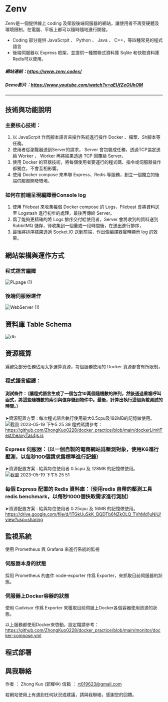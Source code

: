 # Zenv
Zenv是一個提供線上 coding 及架設後端伺服器的網站，讓使用者不再受硬體及環境限制，在電腦、平板上都可以隨時隨地進行開發。
* Coding 部分提供 JavaScrpit 、 Python 、 Java 、 C++，等四種常見的程式語言
* 後端伺服器以 Express 框架，並提供一種關聯式資料庫 Sqlite 和快取資料庫Redis可以使用。

##### 網站連結：https://www.zenv.codes/
##### Demo影片：https://www.youtube.com/watch?v=aEUfZeOUhOM 
---
## 技術與功能說明
### 主要核心技術：
1. 以 JavaScrpit 作爲腳本語言來操作系統進行操作 Docker 、檔案、Sh腳本等任務。
2. 使用者從瀏覽器送到Server的請求， Server 會包裝成任務，透過TCP協定送給 Worker ， Worker 再將結果透過 TCP 回覆給 Server。
3. 使用 Docker 的容器技術，將每個使用者要運行的程式碼、指令或伺服器操作都獨立，不會互相影響。
4. 使用 Docker compose 來串聯 Express、Redis 等服務，創立一個獨立的後端伺服器開發環境。
### 如何在前端呈現編譯器Console log
1. 使用 Filebeat 來收集每個 Docker compose 的 Logs，Filebeat 會將資料送至 Logstash 進行初步的處理，最後再傳給 Server。
2. 爲了能夠更精確的將 Logs 排序交付給使用者，Server 會將收到的資料送到 RabbitMQ 儲存，待收集到一個量或一段時間後，在送出進行排序，
3. 最後將排序結果透過 Socket.IO 送到前端，作出像編譯器實時顯示 log 的效果。

## 網站架構與運作方式
### 程式語言編譯
![PLpage (1)](https://github.com/ZhongKuo0228/Zenv/assets/119053086/8c66f021-a74d-4d3a-be58-1e30561355a3)
### 後端伺服器運作
![WebServer (1)](https://github.com/ZhongKuo0228/Zenv/assets/119053086/ea5b848d-72f4-476c-8453-ec10fbc27a8f)

## 資料庫 Table Schema

![db](https://github.com/ZhongKuo0228/Zenv/assets/119053086/c2056f51-4bd6-4d7a-b23f-2a3155f505b6)

## 資源概算
爲避免部分任務佔用太多運算資源，每個服務使用的 Docker 資源都會有所限制，
### 程式語言編譯：
#### 測試條件：（讓程式語言生成了一個包含10萬個隨機數的陣列，然後通過重複呼叫函式，將這些隨機數的索引與值存儲到物件中。最後，計算出執行這個負載測試的時間。）
➤資源配置方案 : 每次程式語言執行使用最大0.5cpu及192MB的記憶做使用。
![截圖 2023-05-19 下午5 25 39](https://github.com/ZhongKuo0228/Zenv/assets/119053086/2f9e7eed-750b-4fbb-86f0-5593d95609db)
程式碼請參考：https://github.com/ZhongKuo0228/docker_practice/blob/main/dockerLimitTest/heavyTas4js.js
### Express 伺服器：（以一個自製的電商網站爲壓測對象，使用K6進行壓測，以每秒100個請求爲標準進行記錄）
➤資源配置方案 : 給與每位使用者 0.5cpu 及 128MB 的記憶做使用。
![截圖 2023-05-19 下午5 25 51](https://github.com/ZhongKuo0228/Zenv/assets/119053086/9f447a52-b81f-4677-918a-a64a9a6824eb)
### 每個 Express 配置的 Redis 資料庫：（使用redis 自帶的壓測工具 redis benchmark，以每秒1000個快取需求進行測試）
➤資源配置方案 : 給與每位使用者 0.25cpu 及 16MB 的記憶做使用。
https://drive.google.com/file/d/1TGkUuSkK_BQDTb6NZkOLQ_TVhMd1uNiU/view?usp=sharing

## 監視系統
使用 Prometheus 與 Grafana 來進行系統的監視
### 伺服器本身的狀態
採用 Prometheus 的套件 node-exporter 作爲 Exporter，來抓取目前伺服器的狀態。
### 伺服器上Docker容器的狀態
使用 Cadvisor 作爲 Exporter 來獲取目前伺服上Docker各個容器使用資源的狀態。

以上服務都使用Docker來啓動，設定檔請參考：https://github.com/ZhongKuo0228/docker_practice/blob/main/monitor/docker-compose.yml

## 程式部署

## 與我聯絡
作者 ： Zhong Kuo (郭耀中)
信箱 ： rt019623@gmail.com

若網站使用上有遇到任何狀況或建議，請與我聯絡，感謝您的回饋。


